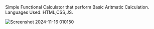 Simple Functional Calculator that perform Basic Aritmatic Calculation.
Languages Used: HTML,CSS,JS.

![Screenshot 2024-11-16 010150](https://github.com/user-attachments/assets/6b6848a6-fc74-4018-bb3e-34dcf1f4edee)
